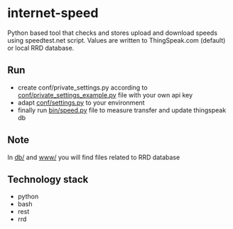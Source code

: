 # internet-speed
Python based tool that checks and stores upload and download speeds using speedtest.net script.
Values are written to ThingSpeak.com (default) or local RRD database.
  
## Run
* create conf/private_settings.py according to [conf/private_settings_example.py](conf/private_settings_example.py) file with your own api key
* adapt [conf/settings.py](conf/settings.py) to your environment
* finally run [bin/speed.py](bin/speed.py) file to measure transfer and update thingspeak db

## Note
In [db/](db/) and [www/](www/) you will find files related to RRD database

## Technology stack
* python
* bash
* rest
* rrd


